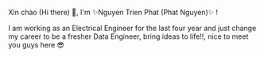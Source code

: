 Xin chào (Hi there) 👋, I'm ✨Nguyen Trien Phat (Phat Nguyen)✨ !


I am working as an Electrical Engineer for the last four year and just change my career to be a fresher Data Engineer, bring ideas to life!!, nice to meet you guys here 😎

<!--
**phatnguyen318/PhatNguyen318** is a ✨ _special_ ✨ repository because its `README.md` (this file) appears on your GitHub profile.

Here are some ideas to get you started:

- 🔭 I’m currently working on Aurecon Vietnam (one of the top company in Vietnam about MEP Designing)
- 🌱 I’m currently learning Information Technology in VNUHCM-University of Science (HCMUS)
- 🤔 I’m looking for help on advising all things about Data. I'm really eager to learn that. And with learning in the Data Engineer roadmap https://github.com/datastacktv/data-engineer-roadmap

- 💬 Ask me about anything including personal hobbies. I'm a lover of sport (especially basketball (NBA), Football (Premier League for the most and Champion Leauge also my favorite), UFC and NFL as well.


